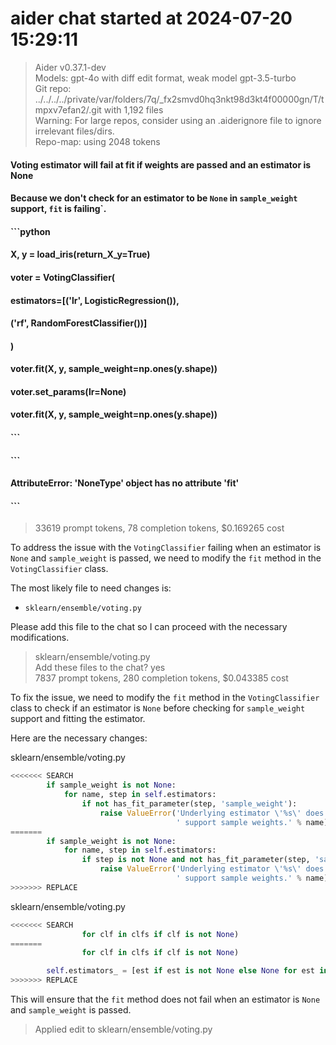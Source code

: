 
# aider chat started at 2024-07-20 15:29:11

> Aider v0.37.1-dev  
> Models: gpt-4o with diff edit format, weak model gpt-3.5-turbo  
> Git repo: ../../../../private/var/folders/7q/_fx2smvd0hq3nkt98d3kt4f00000gn/T/tmpxv7efan2/.git with 1,192 files  
> Warning: For large repos, consider using an .aiderignore file to ignore irrelevant files/dirs.  
> Repo-map: using 2048 tokens  

#### Voting estimator will fail at fit if weights are passed and an estimator is None  
#### Because we don't check for an estimator to be `None` in `sample_weight` support, `fit` is failing`.  
####   
#### ```python  
####     X, y = load_iris(return_X_y=True)  
####     voter = VotingClassifier(  
####         estimators=[('lr', LogisticRegression()),  
####                     ('rf', RandomForestClassifier())]  
####     )  
####     voter.fit(X, y, sample_weight=np.ones(y.shape))  
####     voter.set_params(lr=None)  
####     voter.fit(X, y, sample_weight=np.ones(y.shape))  
#### ```  
####   
#### ```  
#### AttributeError: 'NoneType' object has no attribute 'fit'  
#### ```  
> 33619 prompt tokens, 78 completion tokens, $0.169265 cost  

To address the issue with the `VotingClassifier` failing when an estimator is `None` and `sample_weight` is passed, we need to modify the `fit` method in the `VotingClassifier` class.

The most likely file to need changes is:
- `sklearn/ensemble/voting.py`

Please add this file to the chat so I can proceed with the necessary modifications.

> sklearn/ensemble/voting.py  
> Add these files to the chat? yes  
> 7837 prompt tokens, 280 completion tokens, $0.043385 cost  

To fix the issue, we need to modify the `fit` method in the `VotingClassifier` class to check if an estimator is `None` before checking for `sample_weight` support and fitting the estimator.

Here are the necessary changes:

sklearn/ensemble/voting.py
```python
<<<<<<< SEARCH
        if sample_weight is not None:
            for name, step in self.estimators:
                if not has_fit_parameter(step, 'sample_weight'):
                    raise ValueError('Underlying estimator \'%s\' does not'
                                     ' support sample weights.' % name)
=======
        if sample_weight is not None:
            for name, step in self.estimators:
                if step is not None and not has_fit_parameter(step, 'sample_weight'):
                    raise ValueError('Underlying estimator \'%s\' does not'
                                     ' support sample weights.' % name)
>>>>>>> REPLACE
```

sklearn/ensemble/voting.py
```python
<<<<<<< SEARCH
                for clf in clfs if clf is not None)
=======
                for clf in clfs if clf is not None)

        self.estimators_ = [est if est is not None else None for est in self.estimators_]
>>>>>>> REPLACE
```

This will ensure that the `fit` method does not fail when an estimator is `None` and `sample_weight` is passed.

> Applied edit to sklearn/ensemble/voting.py  
